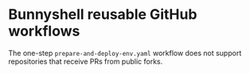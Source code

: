 # Bunnyshell reusable GitHub workflows

The one-step `prepare-and-deploy-env.yaml` workflow does not support repositories that receive PRs from public forks.
